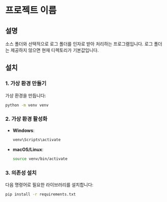 # 프로젝트 이름

## 설명
소스 폴더와 선택적으로 로그 폴더를 인자로 받아 처리하는 프로그램입니다. 로그 폴더는 제공하지 않으면 현재 디렉토리가 기본값입니다.

## 설치

### 1. 가상 환경 만들기
가상 환경을 만듭니다:

```bash
python -m venv venv
```

### 2. 가상 환경 활성화
- **Windows**:
  ```bash
  venv\Scripts\activate
  ```
- **macOS/Linux**:
  ```bash
  source venv/bin/activate
  ```

### 3. 의존성 설치
다음 명령어로 필요한 라이브러리를 설치합니다:

```bash
pip install -r requirements.txt
```